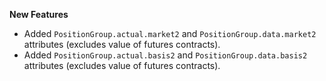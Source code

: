 **New Features**

* Added `PositionGroup.actual.market2` and `PositionGroup.data.market2` attributes (excludes value of futures contracts).
* Added `PositionGroup.actual.basis2` and `PositionGroup.data.basis2` attributes (excludes value of futures contracts).